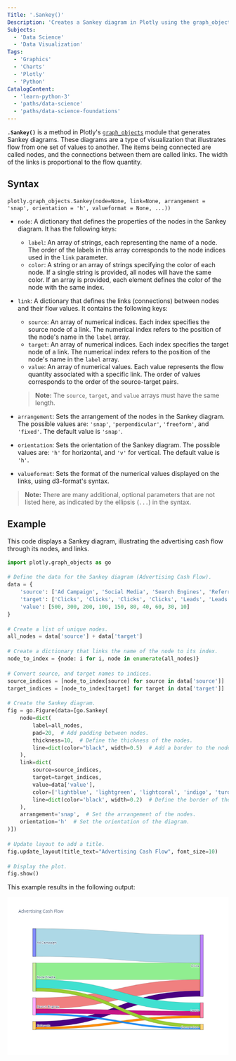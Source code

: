 ```yaml
---
Title: '.Sankey()'
Description: 'Creates a Sankey diagram in Plotly using the graph_objects module.'
Subjects:
  - 'Data Science'
  - 'Data Visualization'
Tags:
  - 'Graphics'
  - 'Charts'
  - 'Plotly'
  - 'Python'
CatalogContent:
  - 'learn-python-3'
  - 'paths/data-science'
  - 'paths/data-science-foundations'
---
```


**`.Sankey()`** is a method in Plotly's [`graph_objects`](https://www.codecademy.com/resources/docs/plotly/graph-objects) module that generates Sankey diagrams. 
These diagrams are a type of visualization that illustrates flow from one set of values to another. The items being
connected are called nodes, and the connections between them are called links. The width of the links is
proportional to the flow quantity.

## Syntax

```pseudo
plotly.graph_objects.Sankey(node=None, link=None, arrangement = 'snap', orientation = 'h', valueformat = None, ...))
```

- `node`: A dictionary that defines the properties of the nodes in the Sankey
  diagram. It has the following keys:

    - `label`: An array of strings, each representing the name of a node. The
      order of the labels in this array corresponds to the node indices used
      in the `link` parameter.
    - `color`: A string or an array of strings specifying the color of each
      node. If a single string is provided, all nodes will have the same
      color. If an array is provided, each element defines the color of the
      node with the same index.

- `link`: A dictionary that defines the links (connections) between nodes and
  their flow values. It contains the following keys:

    - `source`: An array of numerical indices. Each index specifies the source
      node of a link. The numerical index refers to the position of the node's
      name in the `label` array.
    - `target`: An array of numerical indices. Each index specifies the target
      node of a link. The numerical index refers to the position of the node's
      name in the `label` array.
    - `value`: An array of numerical values. Each value represents the flow
      quantity associated with a specific link. The order of values
      corresponds to the order of the source-target pairs.

  > **Note:** The `source`, `target`, and `value` arrays must have the same
  > length.

- `arrangement`: Sets the arrangement of the nodes in the Sankey diagram. The
  possible values are: `'snap'`, `'perpendicular'`, `'freeform'`, and
  `'fixed'`. The default value is `'snap'`.

- `orientation`: Sets the orientation of the Sankey diagram. The possible
  values are: `'h'` for horizontal, and `'v'` for vertical. The default value
  is `'h'`.

- `valueformat`: Sets the format of the numerical values displayed on the
  links, using d3-format's syntax.

> **Note:** There are many additional, optional parameters that are not listed
> here, as indicated by the ellipsis (`...`) in the syntax.

## Example

This code displays a Sankey diagram, illustrating the advertising cash flow through its nodes, and links.

```py
import plotly.graph_objects as go

# Define the data for the Sankey diagram (Advertising Cash Flow).
data = {
    'source': ['Ad Campaign', 'Social Media', 'Search Engines', 'Referrals', 'Social Media', 'Search Engines', 'Referrals', 'Social Media', 'Search Engines', 'Referrals'],
    'target': ['Clicks', 'Clicks', 'Clicks', 'Clicks', 'Leads', 'Leads', 'Leads', 'Conversions', 'Conversions', 'Conversions'],
    'value': [500, 300, 200, 100, 150, 80, 40, 60, 30, 10]
}

# Create a list of unique nodes.
all_nodes = data['source'] + data['target']

# Create a dictionary that links the name of the node to its index.
node_to_index = {node: i for i, node in enumerate(all_nodes)}

# Convert source, and target names to indices.
source_indices = [node_to_index[source] for source in data['source']]
target_indices = [node_to_index[target] for target in data['target']]

# Create the Sankey diagram.
fig = go.Figure(data=[go.Sankey(
    node=dict(
        label=all_nodes,
        pad=20,  # Add padding between nodes.
        thickness=10,  # Define the thickness of the nodes.
        line=dict(color="black", width=0.5)  # Add a border to the nodes.
    ),
    link=dict(
        source=source_indices,
        target=target_indices,
        value=data['value'],
        color=['lightblue', 'lightgreen', 'lightcoral', 'indigo', 'turquoise', 'mediumvioletred', 'darkorange', 'yellowgreen', 'dodgerblue', 'lightblue'],  # Define the color of the links.
        line=dict(color='black', width=0.2)  # Define the border of the links.
    ),
    arrangement='snap',  # Set the arrangement of the nodes.
    orientation='h'  # Set the orientation of the diagram.
)])

# Update layout to add a title.
fig.update_layout(title_text="Advertising Cash Flow", font_size=10)

# Display the plot.
fig.show()
```

This example results in the following output:

![The output will be a Sankey diagram illustrating the advertising cash flow.](https://raw.githubusercontent.com/Codecademy/docs/main/media/sankey-cash-flow.png)

